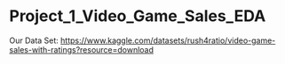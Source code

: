 # Project_1_Video_Game_Sales_EDA

Our Data Set: https://www.kaggle.com/datasets/rush4ratio/video-game-sales-with-ratings?resource=download

